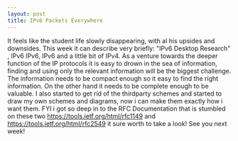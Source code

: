 ```yaml
---
layout: post
title: IPv6 Packets Everywhere
---
```


It feels like the student life slowly disappearing, with al his upsides and downsides. This week it can describe very briefly: "IPv6 Desktop Research" , IPv6 IPv6, IPv6 and a little bit of IPv4. As a venture towards the deeper function of the IP protocols it is easy to drown in the sea of information, finding and using only the relevant information will be the biggest challenge. The information needs to be compact enough so it easy to find the right information. On the other hand it needs to be complete enough to be valuable. 
I also started to get rid of the thirdparty schemes and started to draw my own schemes and diagrams, now i can make them exactly how i want them. 
FYI i got so deep in to the RFC Documentation that is stumbled on these two https://tools.ietf.org/html/rfc1149 and https://tools.ietf.org/html/rfc2549 it sure worth to take a look! See you next week!